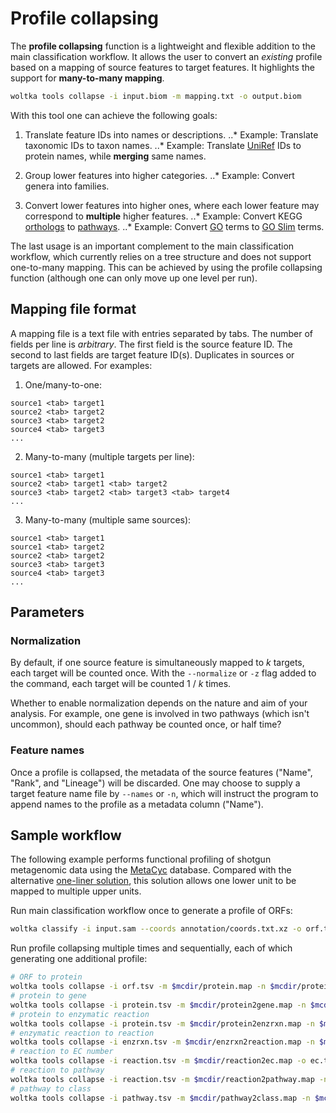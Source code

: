 # Profile collapsing

The **profile collapsing** function is a lightweight and flexible addition to the main classification workflow. It allows the user to convert an _existing_ profile based on a mapping of source features to target features. It highlights the support for **many-to-many mapping**.

```bash
woltka tools collapse -i input.biom -m mapping.txt -o output.biom
```

With this tool one can achieve the following goals:

1. Translate feature IDs into names or descriptions.
..* Example: Translate taxonomic IDs to taxon names.
..* Example: Translate [UniRef](https://www.uniprot.org/help/uniref) IDs to protein names, while **merging** same names.

2. Group lower features into higher categories.
..* Example: Convert genera into families.

3. Convert lower features into higher ones, where each lower feature may correspond to **multiple** higher features.
..* Example: Convert KEGG [orthologs](https://www.genome.jp/kegg/ko.html) to [pathways](https://www.genome.jp/kegg/pathway.html).
..* Example: Convert [GO](http://geneontology.org/docs/ontology-documentation/) terms to [GO Slim](http://www-legacy.geneontology.org/GO.slims.shtml) terms.

The last usage is an important complement to the main classification workflow, which currently relies on a tree structure and does not support one-to-many mapping. This can be achieved by using the profile collapsing function (although one can only move up one level per run).


## Mapping file format

A mapping file is a text file with entries separated by tabs. The number of fields per line is _arbitrary_. The first field is the source feature ID. The second to last fields are target feature ID(s). Duplicates in sources or targets are allowed. For examples:

1. One/many-to-one:
```
source1 <tab> target1
source2 <tab> target2
source3 <tab> target2
source4 <tab> target3
...
```

2. Many-to-many (multiple targets per line):
```
source1 <tab> target1
source2 <tab> target1 <tab> target2
source3 <tab> target2 <tab> target3 <tab> target4
...
```

3. Many-to-many (multiple same sources):
```
source1 <tab> target1
source1 <tab> target2
source2 <tab> target2
source3 <tab> target3
source4 <tab> target3
...
```

## Parameters

### Normalization

By default, if one source feature is simultaneously mapped to _k_ targets, each target will be counted once. With the `--normalize` or `-z` flag added to the command, each target will be counted 1 / _k_ times.

Whether to enable normalization depends on the nature and aim of your analysis. For example, one gene is involved in two pathways (which isn't uncommon), should each pathway be counted once, or half time?

### Feature names

Once a profile is collapsed, the metadata of the source features ("Name", "Rank", and "Lineage") will be discarded. One may choose to supply a target feature name file by `--names` or `-n`, which will instruct the program to append names to the profile as a metadata column ("Name").


## Sample workflow

The following example performs functional profiling of shotgun metagenomic data using the [MetaCyc](https://metacyc.org/) database. Compared with the alternative [one-liner solution](wol.md#coordinates-based-functional-classification-using-metacyc), this solution allows one lower unit to be mapped to multiple upper units.

Run main classification workflow once to generate a profile of ORFs:

```bash
woltka classify -i input.sam --coords annotation/coords.txt.xz -o orf.tsv
```

Run profile collapsing multiple times and sequentially, each of which generating one additional profile:

```bash
# ORF to protein
woltka tools collapse -i orf.tsv -m $mcdir/protein.map -n $mcdir/protein.names -o protein.tsv
# protein to gene
woltka tools collapse -i protein.tsv -m $mcdir/protein2gene.map -n $mcdir/gene.names -o gene.tsv
# protein to enzymatic reaction
woltka tools collapse -i protein.tsv -m $mcdir/protein2enzrxn.map -n $mcdir/enzrxn.names -o enzrxn.tsv
# enzymatic reaction to reaction
woltka tools collapse -i enzrxn.tsv -m $mcdir/enzrxn2reaction.map -n $mcdir/reaction.names -o reaction.tsv
# reaction to EC number
woltka tools collapse -i reaction.tsv -m $mcdir/reaction2ec.map -o ec.tsv
# reaction to pathway
woltka tools collapse -i reaction.tsv -m $mcdir/reaction2pathway.map -n $mcdir/pathway.names -o pathway.tsv
# pathway to class
woltka tools collapse -i pathway.tsv -m $mcdir/pathway2class.map -n $mcdir/class.names -o class.tsv
```
